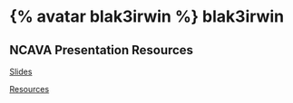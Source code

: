 # {% avatar blak3irwin %} blak3irwin



## NCAVA Presentation Resources
[Slides](https://github.com/blak3irwin/NCAVA_2018_Basic_Cyber_Security/blob/master/Slides.pdf)

[Resources](https://github.com/blak3irwin/NCAVA_2018_Basic_Cyber_Security/blob/master/Resources.pdf)
